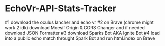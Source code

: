 # EchoVr-API-Stats-Tracker
#1 download the oculus lancher and echo vr
#2 on Brave (chrome might work 2 idk) download Moesif Origin & CORS Changer and if needed download JSON Formatter 
#3 download Sparks Bot AKA Ignite Bot
#4 load into a public echo match throught Spark Bot and run html.index on Brave